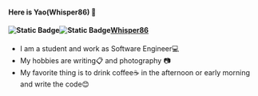 #### Here is Yao(Whisper86) 👋

#### ![Static Badge](https://img.shields.io/badge/build-XuYao-brightpink?style=flat&logo=gitlab&label=Gitlab&labelColor=abcdef&link=%3Ca%20href%3D'https%3A%2F%2Fgitlab.com%2FXuYao'%3E%3C%2Fa%3E)![Static Badge](https://img.shields.io/badge/build-whisper86-pink?style=flat&logo=github&label=Github&labelColor=abcdef)[Whisper86](https://github.com/whisper86)

- I am a student and work as Software Engineer:computer:
- My hobbies are writing📋 and photography 📷
- My favorite thing is to drink coffee☕ in the afternoon or early morning and write the code😊
